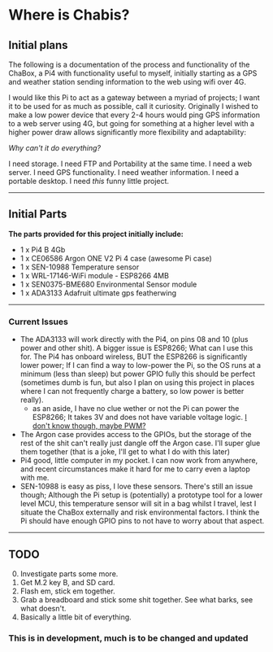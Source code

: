 # Where is Chabis?


## Initial plans
The following is a documentation of the process and functionality of the ChaBox, a Pi4 with functionality useful to myself, initially starting as a GPS and weather station sending information to the web using wifi over 4G.

I would like this Pi to act as a gateway between a myriad of projects; I want it to be used for as much as possible, call it curiosity.
Originally I wished to make a low power device that every 2-4 hours would ping GPS information to a web server using 4G, but going for something at a higher level with a higher power draw allows significantly more flexibility and adaptability: 

*Why can't it do everything?*

I need storage. I need FTP and Portability at the same time. I need a web server. I need GPS functionality. I need weather information. I need a portable desktop. I need _this_ funny little project.

---
## Initial Parts
**The parts provided for this project initially include:**
- 1 x Pi4 B 4Gb
- 1 x CE06586 Argon ONE V2 Pi 4 case (awesome Pi case)
- 1 x SEN-10988 Temperature sensor
- 1 x WRL-17146-WiFi module - ESP8266 4MB
- 1 x SEN0375-BME680 Environmental Sensor module 
- 1 x ADA3133 Adafruit ultimate gps featherwing
---
### Current Issues
- The ADA3133 will work directly with the Pi4, on pins 08 and 10 (plus power and other shit). A bigger issue is ESP8266; What can I use this for. The Pi4 has onboard wireless, BUT the ESP8266 is significantly lower power; If I can find a way to low-power the Pi, so the OS runs at a minimum (less than sleep) but power GPIO fully this should be perfect (sometimes dumb is fun, but also I plan on using this project in places where I can not frequently charge a battery, so low power is better really).
    - as an aside, I have no clue wether or not the Pi can power the ESP8266; It takes 3V and does not have variable voltage logic. [I don't know though, maybe PWM?](https://community.element14.com/products/raspberry-pi/w/documents/4317/raspberry-pi-4-model-b-default-gpio-pinout-with-poe-header)
- The Argon case provides access to the GPIOs, but the storage of the rest of the shit can't really just dangle off the Argon case. I'll super glue them together (that is a joke, I'll get to what I do with this later)
- Pi4 good, little computer in my pocket. I can now work from anywhere, and recent circumstances make it hard for me to carry even a laptop with me.
- SEN-10988 is easy as piss, I love these sensors. There's still an issue though; Although the Pi setup is (potentially) a prototype tool for a lower level MCU, this temperature sensor will sit in a bag whilst I travel, lest I situate the ChaBox externally and risk environmental factors. I think the Pi should have enough GPIO pins to not have to worry about that aspect.
---
## TODO
0. Investigate parts some more.
1. Get M.2 key B, and SD card. 
2. Flash em, stick em together.
3. Grab a breadboard and stick some shit together. See what barks, see what doesn't.
4. Basically a little bit of everything.

### This is in development, much is to be changed and updated